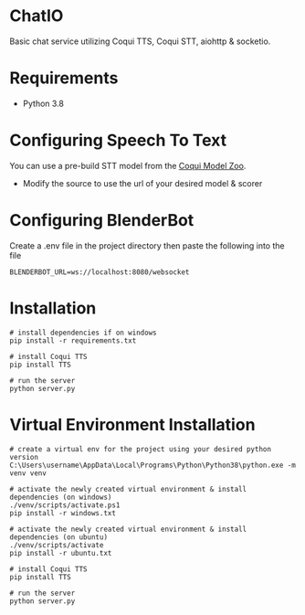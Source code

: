# ChatIO
Basic chat service utilizing Coqui TTS, Coqui STT, aiohttp &amp; socketio.

# Requirements
* Python 3.8

# Configuring Speech To Text
You can use a pre-build STT model from the [Coqui Model Zoo](https://coqui.ai/models/).

* Modify the source to use the url of your desired model & scorer

# Configuring BlenderBot
 Create a .env file in the project directory then paste the following into the file
```
BLENDERBOT_URL=ws://localhost:8080/websocket
```

# Installation
```
# install dependencies if on windows
pip install -r requirements.txt

# install Coqui TTS
pip install TTS

# run the server
python server.py
```

# Virtual Environment Installation
```
# create a virtual env for the project using your desired python version
C:\Users\username\AppData\Local\Programs\Python\Python38\python.exe -m venv venv

# activate the newly created virtual environment & install dependencies (on windows)
./venv/scripts/activate.ps1
pip install -r windows.txt

# activate the newly created virtual environment & install dependencies (on ubuntu)
./venv/scripts/activate
pip install -r ubuntu.txt

# install Coqui TTS
pip install TTS

# run the server
python server.py
```

